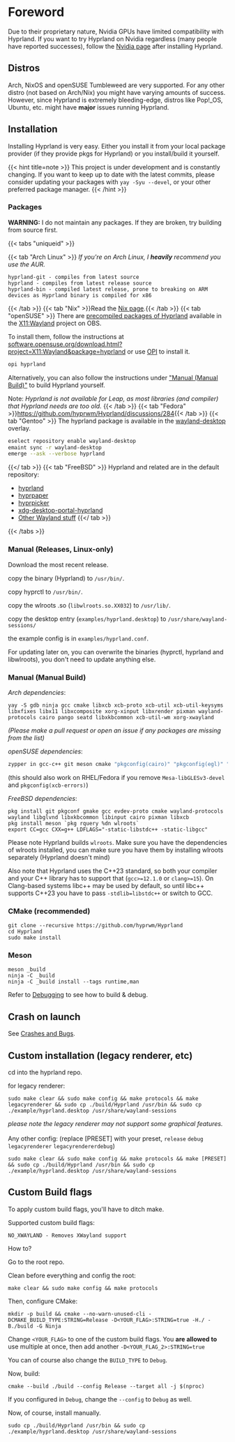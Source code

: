# Foreword

Due to their proprietary nature, Nvidia GPUs have limited compatibility with
Hyprland. If you want to try Hyprland on Nvidia regardless
(many people have reported successes), follow the [Nvidia page](../../Nvidia)
after installing Hyprland.

## Distros

Arch, NixOS and openSUSE Tumbleweed are very supported. For any other distro
(not based on Arch/Nix) you might have varying amounts of success. However,
since Hyprland is extremely bleeding-edge, distros like Pop!\_OS, Ubuntu, etc.
might have **major** issues running Hyprland.

## Installation

Installing Hyprland is very easy. Either you install it from your local package
provider (if they provide pkgs for Hyprland) or you install/build it yourself.

{{< hint title=note >}}
This project is under development and is constantly
changing. If you want to keep up to date with the latest commits, please
consider updating your packages with `yay -Syu --devel`, or your other preferred
package manager.
{{< /hint >}}

### Packages

**WARNING:** I do not maintain any packages. If they are broken, try building
from source first.

{{< tabs "uniqueid" >}}

{{< tab "Arch Linux" >}} _If you're on Arch Linux, I_ **_heavily_** _recommend
you use the AUR._

```plain
hyprland-git - compiles from latest source
hyprland - compiles from latest release source
hyprland-bin - compiled latest release, prone to breaking on ARM devices as Hyprland binary is compiled for x86
```

{{< /tab >}}
{{< tab "Nix" >}}Read the [Nix page](../../Nix).{{< /tab >}}
{{< tab "openSUSE" >}}
There are [precompiled packages of Hyprland](https://build.opensuse.org/package/show/X11:Wayland/hyprland)
available in the [X11:Wayland](https://build.opensuse.org/project/show/X11:Wayland) project on OBS.

To install them, follow the instructions at [software.opensuse.org/download.html?project=X11:Wayland&package=hyprland](https://software.opensuse.org//download.html?project=X11%3AWayland&package=hyprland) or use [OPI](https://github.com/openSUSE/opi) to install it.

```sh
opi hyprland
```

Alternatively, you can also follow the instructions under ["Manual (Manual Build)"](#manual-manual-build)
to build Hyprland yourself.

Note: _Hyprland is not available for Leap, as most libraries (and compiler) that Hyprland needs are too old._
{{< /tab >}}
{{< tab "Fedora" >}}<https://github.com/hyprwm/Hyprland/discussions/284>{{< /tab >}}
{{< tab "Gentoo" >}}
The hyprland package is available in the [wayland-desktop](https://github.com/bsd-ac/wayland-desktop) overlay.

```sh
eselect repository enable wayland-desktop
emaint sync -r wayland-desktop
emerge --ask --verbose hyprland
```

{{</ tab >}}
{{< tab "FreeBSD" >}}
Hyprland and related are in the default repository:
- [hyprland](https://www.freshports.org/x11-wm/hyprland)
- [hyprpaper](https://www.freshports.org/x11/hyprpaper)
- [hyprpicker](https://www.freshports.org/x11/hyprpicker)
- [xdg-desktop-portal-hyprland](https://www.freshports.org/x11/xdg-desktop-portal-hyprland)
- [Other Wayland stuff](https://www.freshports.org/wayland/)
{{</ tab >}}

{{< /tabs >}}

### Manual (Releases, Linux-only)

Download the most recent release.

copy the binary (Hyprland) to `/usr/bin/`.

copy hyprctl to `/usr/bin/`.

copy the wlroots .so (`libwlroots.so.XX032`) to `/usr/lib/`.

copy the desktop entry (`examples/hyprland.desktop`) to
`/usr/share/wayland-sessions/`

the example config is in `examples/hyprland.conf`.

For updating later on, you can overwrite the binaries (hyprctl, hyprland and
libwlroots), you don't need to update anything else.

### Manual (Manual Build)

_Arch dependencies_:

```plain
yay -S gdb ninja gcc cmake libxcb xcb-proto xcb-util xcb-util-keysyms libxfixes libx11 libxcomposite xorg-xinput libxrender pixman wayland-protocols cairo pango seatd libxkbcommon xcb-util-wm xorg-xwayland
```

_(Please make a pull request or open an issue if any packages are missing from the list)_

_openSUSE dependencies_:

```sh
zypper in gcc-c++ git meson cmake "pkgconfig(cairo)" "pkgconfig(egl)" "pkgconfig(gbm)" "pkgconfig(gl)" "pkgconfig(glesv2)" "pkgconfig(libdrm)" "pkgconfig(libinput)" "pkgconfig(libseat)" "pkgconfig(libudev)" "pkgconfig(pango)" "pkgconfig(pangocairo)" "pkgconfig(pixman-1)" "pkgconfig(vulkan)" "pkgconfig(wayland-client)" "pkgconfig(wayland-protocols)" "pkgconfig(wayland-scanner)" "pkgconfig(wayland-server)" "pkgconfig(xcb)" "pkgconfig(xcb-icccm)" "pkgconfig(xcb-renderutil)" "pkgconfig(xkbcommon)" "pkgconfig(xwayland)" glslang-devel Mesa-libGLESv3-devel "pkgconfig(xcb-errors)"
```

(this should also work on RHEL/Fedora if you remove `Mesa-libGLESv3-devel` and `pkgconfig(xcb-errors)`)

_FreeBSD dependencies_:

```plain
pkg install git pkgconf gmake gcc evdev-proto cmake wayland-protocols wayland libglvnd libxkbcommon libinput cairo pixman libxcb
pkg install meson `pkg rquery %dn wlroots`
export CC=gcc CXX=g++ LDFLAGS="-static-libstdc++ -static-libgcc"
```

Please note Hyprland builds `wlroots`. Make sure you have the dependencies of
wlroots installed, you can make sure you have them by installing wlroots
separately (Hyprland doesn't mind)

Also note that Hyprland uses the C++23 standard, so both your compiler
and your C++ library has to support that (`gcc>=12.1.0` or `clang>=15`).
On Clang-based systems libc++ may be used by default, so until libc++
supports C++23 you have to pass `-stdlib=libstdc++` or switch to GCC.

### CMake (recommended)

```Plain
git clone --recursive https://github.com/hyprwm/Hyprland
cd Hyprland
sudo make install
```

### Meson

```plain
meson _build
ninja -C _build
ninja -C _build install --tags runtime,man
```

Refer to [Debugging](../../Contributing-and-Debugging) to see how to build &
debug.

## Crash on launch

See [Crashes and Bugs](../../Crashes-and-Bugs).

## Custom installation (legacy renderer, etc)

cd into the hyprland repo.

for legacy renderer:

```plain
sudo make clear && sudo make config && make protocols && make legacyrenderer && sudo cp ./build/Hyprland /usr/bin && sudo cp ./example/hyprland.desktop /usr/share/wayland-sessions
```

_please note the legacy renderer may not support some graphical features._
<br/><br/> Any other config: (replace \[PRESET\] with your preset, `release`
`debug` `legacyrenderer` `legacyrendererdebug`)

```plain
sudo make clear && sudo make config && make protocols && make [PRESET] && sudo cp ./build/Hyprland /usr/bin && sudo cp ./example/hyprland.desktop /usr/share/wayland-sessions
```

## Custom Build flags

To apply custom build flags, you'll have to ditch make.

Supported custom build flags:

```plain
NO_XWAYLAND - Removes XWayland support
```

How to?

Go to the root repo.

Clean before everything and config the root:

```plain
make clear && sudo make config && make protocols
```

Then, configure CMake:

```plain
mkdir -p build && cmake --no-warn-unused-cli -DCMAKE_BUILD_TYPE:STRING=Release -D<YOUR_FLAG>:STRING=true -H./ -B./build -G Ninja
```

Change `<YOUR_FLAG>` to one of the custom build flags. You **are allowed to**
use multiple at once, then add another `-D<YOUR_FLAG_2>:STRING=true`

You can of course also change the `BUILD_TYPE` to `Debug`.

Now, build:

```plain
cmake --build ./build --config Release --target all -j $(nproc)
```

If you configured in `Debug`, change the `--config` to `Debug` as well.

Now, of course, install manually.

```plain
sudo cp ./build/Hyprland /usr/bin && sudo cp ./example/hyprland.desktop /usr/share/wayland-sessions
```